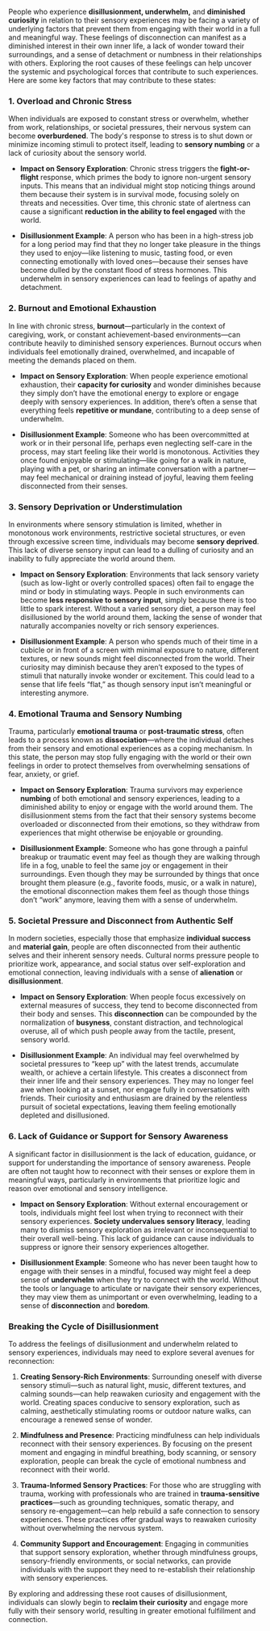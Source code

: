 People who experience **disillusionment, underwhelm,** and **diminished curiosity** in relation to their sensory experiences may be facing a variety of underlying factors that prevent them from engaging with their world in a full and meaningful way. These feelings of disconnection can manifest as a diminished interest in their own inner life, a lack of wonder toward their surroundings, and a sense of detachment or numbness in their relationships with others. Exploring the root causes of these feelings can help uncover the systemic and psychological forces that contribute to such experiences. Here are some key factors that may contribute to these states:

### **1. Overload and Chronic Stress**

When individuals are exposed to constant stress or overwhelm, whether from work, relationships, or societal pressures, their nervous system can become **overburdened**. The body's response to stress is to shut down or minimize incoming stimuli to protect itself, leading to **sensory numbing** or a lack of curiosity about the sensory world.

- **Impact on Sensory Exploration**: Chronic stress triggers the **fight-or-flight** response, which primes the body to ignore non-urgent sensory inputs. This means that an individual might stop noticing things around them because their system is in survival mode, focusing solely on threats and necessities. Over time, this chronic state of alertness can cause a significant **reduction in the ability to feel engaged** with the world.
    
- **Disillusionment Example**: A person who has been in a high-stress job for a long period may find that they no longer take pleasure in the things they used to enjoy—like listening to music, tasting food, or even connecting emotionally with loved ones—because their senses have become dulled by the constant flood of stress hormones. This underwhelm in sensory experiences can lead to feelings of apathy and detachment.
    

### **2. Burnout and Emotional Exhaustion**

In line with chronic stress, **burnout**—particularly in the context of caregiving, work, or constant achievement-based environments—can contribute heavily to diminished sensory experiences. Burnout occurs when individuals feel emotionally drained, overwhelmed, and incapable of meeting the demands placed on them.

- **Impact on Sensory Exploration**: When people experience emotional exhaustion, their **capacity for curiosity** and wonder diminishes because they simply don’t have the emotional energy to explore or engage deeply with sensory experiences. In addition, there’s often a sense that everything feels **repetitive or mundane**, contributing to a deep sense of underwhelm.
    
- **Disillusionment Example**: Someone who has been overcommitted at work or in their personal life, perhaps even neglecting self-care in the process, may start feeling like their world is monotonous. Activities they once found enjoyable or stimulating—like going for a walk in nature, playing with a pet, or sharing an intimate conversation with a partner—may feel mechanical or draining instead of joyful, leaving them feeling disconnected from their senses.
    

### **3. Sensory Deprivation or Understimulation**

In environments where sensory stimulation is limited, whether in monotonous work environments, restrictive societal structures, or even through excessive screen time, individuals may become **sensory deprived**. This lack of diverse sensory input can lead to a dulling of curiosity and an inability to fully appreciate the world around them.

- **Impact on Sensory Exploration**: Environments that lack sensory variety (such as low-light or overly controlled spaces) often fail to engage the mind or body in stimulating ways. People in such environments can become **less responsive to sensory input**, simply because there is too little to spark interest. Without a varied sensory diet, a person may feel disillusioned by the world around them, lacking the sense of wonder that naturally accompanies novelty or rich sensory experiences.
    
- **Disillusionment Example**: A person who spends much of their time in a cubicle or in front of a screen with minimal exposure to nature, different textures, or new sounds might feel disconnected from the world. Their curiosity may diminish because they aren’t exposed to the types of stimuli that naturally invoke wonder or excitement. This could lead to a sense that life feels “flat,” as though sensory input isn’t meaningful or interesting anymore.
    

### **4. Emotional Trauma and Sensory Numbing**

Trauma, particularly **emotional trauma** or **post-traumatic stress**, often leads to a process known as **dissociation**—where the individual detaches from their sensory and emotional experiences as a coping mechanism. In this state, the person may stop fully engaging with the world or their own feelings in order to protect themselves from overwhelming sensations of fear, anxiety, or grief.

- **Impact on Sensory Exploration**: Trauma survivors may experience **numbing** of both emotional and sensory experiences, leading to a diminished ability to enjoy or engage with the world around them. The disillusionment stems from the fact that their sensory systems become overloaded or disconnected from their emotions, so they withdraw from experiences that might otherwise be enjoyable or grounding.
    
- **Disillusionment Example**: Someone who has gone through a painful breakup or traumatic event may feel as though they are walking through life in a fog, unable to feel the same joy or engagement in their surroundings. Even though they may be surrounded by things that once brought them pleasure (e.g., favorite foods, music, or a walk in nature), the emotional disconnection makes them feel as though those things don’t “work” anymore, leaving them with a sense of underwhelm.
    

### **5. Societal Pressure and Disconnect from Authentic Self**

In modern societies, especially those that emphasize **individual success** and **material gain**, people are often disconnected from their authentic selves and their inherent sensory needs. Cultural norms pressure people to prioritize work, appearance, and social status over self-exploration and emotional connection, leaving individuals with a sense of **alienation** or **disillusionment**.

- **Impact on Sensory Exploration**: When people focus excessively on external measures of success, they tend to become disconnected from their body and senses. This **disconnection** can be compounded by the normalization of **busyness**, constant distraction, and technological overuse, all of which push people away from the tactile, present, sensory world.
    
- **Disillusionment Example**: An individual may feel overwhelmed by societal pressures to “keep up” with the latest trends, accumulate wealth, or achieve a certain lifestyle. This creates a disconnect from their inner life and their sensory experiences. They may no longer feel awe when looking at a sunset, nor engage fully in conversations with friends. Their curiosity and enthusiasm are drained by the relentless pursuit of societal expectations, leaving them feeling emotionally depleted and disillusioned.
    

### **6. Lack of Guidance or Support for Sensory Awareness**

A significant factor in disillusionment is the lack of education, guidance, or support for understanding the importance of sensory awareness. People are often not taught how to reconnect with their senses or explore them in meaningful ways, particularly in environments that prioritize logic and reason over emotional and sensory intelligence.

- **Impact on Sensory Exploration**: Without external encouragement or tools, individuals might feel lost when trying to reconnect with their sensory experiences. **Society undervalues sensory literacy**, leading many to dismiss sensory exploration as irrelevant or inconsequential to their overall well-being. This lack of guidance can cause individuals to suppress or ignore their sensory experiences altogether.
    
- **Disillusionment Example**: Someone who has never been taught how to engage with their senses in a mindful, focused way might feel a deep sense of **underwhelm** when they try to connect with the world. Without the tools or language to articulate or navigate their sensory experiences, they may view them as unimportant or even overwhelming, leading to a sense of **disconnection** and **boredom**.
    

### **Breaking the Cycle of Disillusionment**

To address the feelings of disillusionment and underwhelm related to sensory experiences, individuals may need to explore several avenues for reconnection:

1. **Creating Sensory-Rich Environments**: Surrounding oneself with diverse sensory stimuli—such as natural light, music, different textures, and calming sounds—can help reawaken curiosity and engagement with the world. Creating spaces conducive to sensory exploration, such as calming, aesthetically stimulating rooms or outdoor nature walks, can encourage a renewed sense of wonder.
    
2. **Mindfulness and Presence**: Practicing mindfulness can help individuals reconnect with their sensory experiences. By focusing on the present moment and engaging in mindful breathing, body scanning, or sensory exploration, people can break the cycle of emotional numbness and reconnect with their world.
    
3. **Trauma-Informed Sensory Practices**: For those who are struggling with trauma, working with professionals who are trained in **trauma-sensitive practices**—such as grounding techniques, somatic therapy, and sensory re-engagement—can help rebuild a safe connection to sensory experiences. These practices offer gradual ways to reawaken curiosity without overwhelming the nervous system.
    
4. **Community Support and Encouragement**: Engaging in communities that support sensory exploration, whether through mindfulness groups, sensory-friendly environments, or social networks, can provide individuals with the support they need to re-establish their relationship with sensory experiences.
    

By exploring and addressing these root causes of disillusionment, individuals can slowly begin to **reclaim their curiosity** and engage more fully with their sensory world, resulting in greater emotional fulfillment and connection.